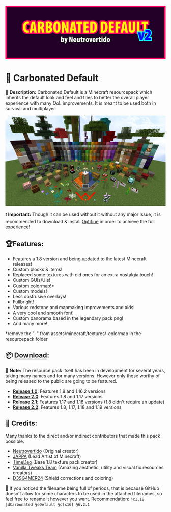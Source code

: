 ![](img/banner.png)

# 🧱 Carbonated Default
📖 **Description:** Carbonated Default is a Minecraft resourcepack which inherits the default look and feel and tries to better the overall player experience with many QoL improvements. It is meant to be used both in survival and multiplayer.

![](img/showcase.png)

❗ **Important:** Though it can be used without it without any major issue, it is recommended to download & install [Optifine](https://optifine.net/downloads) in order to achieve the full experience!

## 🏆Features: 
- Features a 1.8 version and being updated to the latest Minecraft releases!
- Custom blocks & items!
- Replaced some textures with old ones for an extra nostalgia touch!
- Custom GUIs/UIs!
- Custom colormap!*
- Custom models!
- Less obstrusive overlays!
- Fullbright!
- Various redstone and mapmaking improvements and aids!
- A very cool and smooth font!
- Custom panorama based in the legendary pack.png!
- And many more!

*remove the "-" from assets/minecraft/textures/-colormap in the resourcepack folder

## 📦 [Download](https://github.com/Neutrovertido/Carbonated-Default/releases/latest):
📣 **Note:** The resource pack itself has been in development for several years, taking many names and for many versions. However only those worthy of being released to the public are going to be featured.

- [**Release 1.0**](https://github.com/Neutrovertido/Carbonated-Default/releases/tag/1.0): Features 1.8 and 1.16.2 versions
- [**Release 2.0**](https://github.com/Neutrovertido/Carbonated-Default/releases/tag/2.0): Features 1.8 and 1.17 versions
- [**Release 2.1**](https://github.com/Neutrovertido/Carbonated-Default/releases/tag/2.1): Features 1.17 and 1.18 versions (1.8 didn't require an update)
- [**Release 2.2**](https://github.com/Neutrovertido/Carbonated-Default/releases/tag/2.1): Features 1.8, 1.17, 1.18 and 1.19 versions

## 🔖 Credits:
Many thanks to the direct and/or indirect contributors that made this pack possible.
- [Neutrovertido](https://github.com/Neutrovertido/) (Original creator)
- [JAPPA](https://twitter.com/JasperBoerstra) (Lead Artist of Minecraft)
- [TimeDeo](https://www.youtube.com/c/TimeDeo) (Base 1.8 texture pack creator)
- [Vanilla Tweaks Team](https://vanillatweaks.net) (Amazing aesthetic, utility and visual fix resources creators)
- [D3SG4MER24](https://www.curseforge.com/members/d3sg4mer24/projects) (Shield corrections and coloring)

🎯 If you noticed the filename being full of periods, that is because GitHub doesn't allow for some characters to be used in the attached filenames, so feel free to rename it however you want. Recommendation: `§c1.18 §dCarbonated §eDefault §c[x16] §6v2.1`
